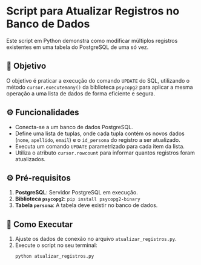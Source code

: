 # Script para Atualizar Registros no Banco de Dados

Este script em Python demonstra como modificar múltiplos registros existentes em uma tabela do PostgreSQL de uma só vez.

## 🎯 Objetivo

O objetivo é praticar a execução do comando `UPDATE` do SQL, utilizando o método `cursor.executemany()` da biblioteca `psycopg2` para aplicar a mesma operação a uma lista de dados de forma eficiente e segura.

## ⚙️ Funcionalidades

-   Conecta-se a um banco de dados PostgreSQL.
-   Define uma lista de tuplas, onde cada tupla contém os novos dados (`nome`, `apellido`, `email`) e o `id_persona` do registro a ser atualizado.
-   Executa um comando `UPDATE` parametrizado para cada item da lista.
-   Utiliza o atributo `cursor.rowcount` para informar quantos registros foram atualizados.

## ⚙️ Pré-requisitos

1.  **PostgreSQL**: Servidor PostgreSQL em execução.
2.  **Biblioteca `psycopg2`**: `pip install psycopg2-binary`
3.  **Tabela `persona`**: A tabela deve existir no banco de dados.

## 🚀 Como Executar

1.  Ajuste os dados de conexão no arquivo `atualizar_registros.py`.
2.  Execute o script no seu terminal:
    ```bash
    python atualizar_registros.py
    ```